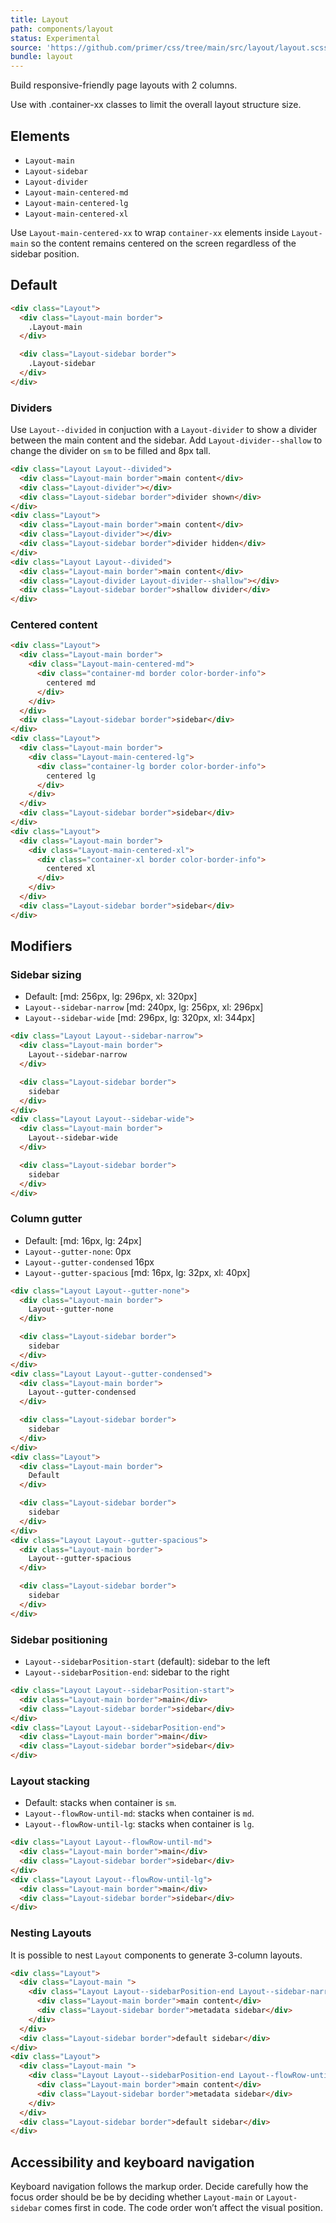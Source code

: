 ```yaml
---
title: Layout
path: components/layout
status: Experimental
source: 'https://github.com/primer/css/tree/main/src/layout/layout.scss'
bundle: layout
---
```



Build responsive-friendly page layouts with 2 columns.

Use with .container-xx classes to limit the overall layout structure size.

## Elements

- `Layout-main`
- `Layout-sidebar`
- `Layout-divider`
- `Layout-main-centered-md`
- `Layout-main-centered-lg`
- `Layout-main-centered-xl`

Use `Layout-main-centered-xx` to wrap `container-xx` elements inside
`Layout-main` so the content remains centered on the screen regardless
of the sidebar position.

## Default

```html live
<div class="Layout">
  <div class="Layout-main border">
    .Layout-main
  </div>

  <div class="Layout-sidebar border">
    .Layout-sidebar
  </div>
</div>
```

### Dividers

Use `Layout--divided` in conjuction with a `Layout-divider` to show a divider between the main content and the sidebar.
Add `Layout-divider--shallow` to change the divider on `sm` to be filled and 8px tall.


```html live
<div class="Layout Layout--divided">
  <div class="Layout-main border">main content</div>
  <div class="Layout-divider"></div>
  <div class="Layout-sidebar border">divider shown</div>
</div>
<div class="Layout">
  <div class="Layout-main border">main content</div>
  <div class="Layout-divider"></div>
  <div class="Layout-sidebar border">divider hidden</div>
</div>
<div class="Layout Layout--divided">
  <div class="Layout-main border">main content</div>
  <div class="Layout-divider Layout-divider--shallow"></div>
  <div class="Layout-sidebar border">shallow divider</div>
</div>
```

### Centered content

```html live
<div class="Layout">
  <div class="Layout-main border">
    <div class="Layout-main-centered-md">
      <div class="container-md border color-border-info">
        centered md
      </div>
    </div>
  </div>
  <div class="Layout-sidebar border">sidebar</div>
</div>
<div class="Layout">
  <div class="Layout-main border">
    <div class="Layout-main-centered-lg">
      <div class="container-lg border color-border-info">
        centered lg
      </div>
    </div>
  </div>
  <div class="Layout-sidebar border">sidebar</div>
</div>
<div class="Layout">
  <div class="Layout-main border">
    <div class="Layout-main-centered-xl">
      <div class="container-xl border color-border-info">
        centered xl
      </div>
    </div>
  </div>
  <div class="Layout-sidebar border">sidebar</div>
</div>
```

## Modifiers

### Sidebar sizing

- Default: [md: 256px, lg: 296px, xl: 320px]
- `Layout--sidebar-narrow` [md: 240px, lg: 256px, xl: 296px]
- `Layout--sidebar-wide` [md: 296px, lg: 320px, xl: 344px]

```html live
<div class="Layout Layout--sidebar-narrow">
  <div class="Layout-main border">
    Layout--sidebar-narrow
  </div>

  <div class="Layout-sidebar border">
    sidebar
  </div>
</div>
<div class="Layout Layout--sidebar-wide">
  <div class="Layout-main border">
    Layout--sidebar-wide
  </div>

  <div class="Layout-sidebar border">
    sidebar
  </div>
</div>
```

### Column gutter

- Default: [md: 16px, lg: 24px]
- `Layout--gutter-none`: 0px
- `Layout--gutter-condensed` 16px
- `Layout--gutter-spacious` [md: 16px, lg: 32px, xl: 40px]

```html live
<div class="Layout Layout--gutter-none">
  <div class="Layout-main border">
    Layout--gutter-none
  </div>

  <div class="Layout-sidebar border">
    sidebar
  </div>
</div>
<div class="Layout Layout--gutter-condensed">
  <div class="Layout-main border">
    Layout--gutter-condensed
  </div>

  <div class="Layout-sidebar border">
    sidebar
  </div>
</div>
<div class="Layout">
  <div class="Layout-main border">
    Default
  </div>

  <div class="Layout-sidebar border">
    sidebar
  </div>
</div>
<div class="Layout Layout--gutter-spacious">
  <div class="Layout-main border">
    Layout--gutter-spacious
  </div>

  <div class="Layout-sidebar border">
    sidebar
  </div>
</div>
```

### Sidebar positioning

- `Layout--sidebarPosition-start` (default): sidebar to the left
- `Layout--sidebarPosition-end`: sidebar to the right

```html live
<div class="Layout Layout--sidebarPosition-start">
  <div class="Layout-main border">main</div>
  <div class="Layout-sidebar border">sidebar</div>
</div>
<div class="Layout Layout--sidebarPosition-end">
  <div class="Layout-main border">main</div>
  <div class="Layout-sidebar border">sidebar</div>
</div>
```

### Layout stacking

- Default: stacks when container is `sm`.
- `Layout--flowRow-until-md`: stacks when container is `md`.
- `Layout--flowRow-until-lg`: stacks when container is `lg`.

```html live
<div class="Layout Layout--flowRow-until-md">
  <div class="Layout-main border">main</div>
  <div class="Layout-sidebar border">sidebar</div>
</div>
<div class="Layout Layout--flowRow-until-lg">
  <div class="Layout-main border">main</div>
  <div class="Layout-sidebar border">sidebar</div>
</div>
```

### Nesting Layouts

It is possible to nest `Layout` components to generate 3-column layouts.

```html live
<div class="Layout">
  <div class="Layout-main ">
    <div class="Layout Layout--sidebarPosition-end Layout--sidebar-narrow">
      <div class="Layout-main border">main content</div>
      <div class="Layout-sidebar border">metadata sidebar</div>
    </div>
  </div>
  <div class="Layout-sidebar border">default sidebar</div>
</div>
<div class="Layout">
  <div class="Layout-main ">
    <div class="Layout Layout--sidebarPosition-end Layout--flowRow-until-lg Layout--sidebar-narrow">
      <div class="Layout-main border">main content</div>
      <div class="Layout-sidebar border">metadata sidebar</div>
    </div>
  </div>
  <div class="Layout-sidebar border">default sidebar</div>
</div>
```

## Accessibility and keyboard navigation

Keyboard navigation follows the markup order. Decide carefully how the
focus order should be be by deciding whether `Layout-main` or `Layout-sidebar`
comes first in code. The code order won’t affect the visual position.
